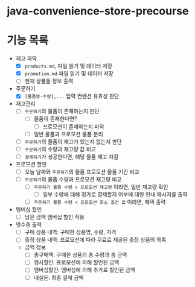 # java-convenience-store-precourse

# 기능 목록

- 재고 파악
    - [x] `products.md`, 파일 읽기 및 데이터 저장
    - [x] `promotion.md` 파일 읽기 및 데이터 저장
    - [ ] 현재 상품들 정보 출력
- 주문하기
    - [x] `[물품명-수량],...` 입력 컨벤션 유효성 판단
- 재고관리
    - [ ] `주문하기`의 물품이 존재하는지 판단
        - [ ] 물품이 존재한다면?
            - [ ] 프로모션이 존재하는지 파악
        - [ ] 일반 물품과 프로모션 물품 분리
    - [ ] `주문하기`의 물품이 재고가 있는지 없는지 판단
    - [ ] `주문하기`의 수량과 재고량 값 비교
    - [ ] `결제하기`가 성공한다면, 해당 물품 재고 차감
- 프로모션 할인
    - [ ] 오늘 날짜와 `주문하기`의 물품 프로모션 물품 기간 비교
    - [ ] `주문하기`의 물품 수량과 프로모션 재고량 비교
        - [ ] `주문하기 물품 수량 > 프로모션 재고량` 이라면, 일반 재고량 확인
            - [ ] 일부 수량에 대해 정가로 결제할지 여부에 대한 안내 메시지를 출력
        - [ ] `주문하기 물품 수량 < 프로모션 최소 조건 값` 이라면, 혜택 출력
- 멤버십 할인
    - [ ] 남은 금액 멤버십 할인 적용
- 영수증 출력
    - [ ] 구매 상품 내역: 구매한 상품명, 수량, 가격
    - [ ] 증정 상품 내역: 프로모션에 따라 무료로 제공된 증정 상품의 목록
    - 금액 정보
        - [ ] 총구매액: 구매한 상품의 총 수량과 총 금액
        - [ ] 행사할인: 프로모션에 의해 할인된 금액
        - [ ] 멤버십할인: 멤버십에 의해 추가로 할인된 금액
        - [ ] 내실돈: 최종 결제 금액